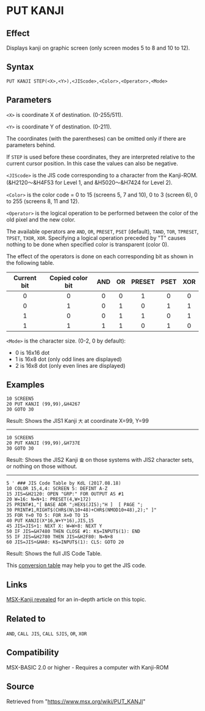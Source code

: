 # PUT KANJI

## Effect

Displays kanji on graphic screen (only screen modes 5 to 8 and 10 to 12).

## Syntax

`PUT KANJI STEP(<X>,<Y>),<JIScode>,<Color>,<Operator>,<Mode>`

## Parameters

`<X>` is coordinate X of destination. (0-255/511).

`<Y>` is coordinate Y of destination. (0-211).

The coordinates (with the parentheses) can be omitted only if there are parameters behind.

If `STEP` is used before these coordinates, they are interpreted relative to the current cursor position. In this case the values can also be negative.

`<JIScode>` is the JIS code corresponding to a character from the Kanji-ROM. (&H2120～&H4F53 for Level 1, and &H5020～&H7424 for Level 2).

`<Color>` is the color code = 0 to 15 (screens 5, 7 and 10), 0 to 3 (screen 6), 0 to 255 (screens 8, 11 and 12).

`<Operator>` is the logical operation to be performed between the color of the old pixel and the new color.

The available operators are `AND`, `OR`, `PRESET`, `PSET` (default), `TAND`, `TOR`, `TPRESET`, `TPSET`, `TXOR`, `XOR`. Specifying a logical operation preceded by "T" causes nothing to be done when specified color is transparent (color 0). 

The effect of the operators is done on each corresponding bit as shown in the following table.

|Current bit|Copied color bit|AND|OR|PRESET|PSET|XOR|
|:-:|:-:|:-:|:-:|:-:|:-:|:-:|
|0|0|0|0|1|0|0|
|0|1|0|1|0|1|1|
|1|0|0|1|1|0|1|
|1|1|1|1|0|1|0|

`<Mode>` is the character size. (0-2, 0 by default):
- 0 is 16x16 dot
- 1 is 16x8 dot (only odd lines are displayed)
- 2 is 16x8 dot (only even lines are displayed)

## Examples

```basic
10 SCREEN5
20 PUT KANJI (99,99),&H4267
30 GOTO 30
```
Result: Shows the JIS1 Kanji `大` at coordinate X=99, Y=99

---
```basic
10 SCREEN5
20 PUT KANJI (99,99),&H737E
30 GOTO 30
```
Result: Shows the JIS2 Kanji `龠` on those systems with JIS2 character sets, or nothing on those without.

---
```basic
5 ' ### JIS Code Table by KdL (2017.08.18)
10 COLOR 15,4,4: SCREEN 5: DEFINT A-Z
15 JIS=&H2120: OPEN "GRP:" FOR OUTPUT AS #1
20 W=16: N=N+1: PRESET(4,W+172)
25 PRINT#1,"[ BASE ADR ";HEX$(JIS);"H ]  [ PAGE ";
30 PRINT#1,RIGHT$(CHR$(N\10+48)+CHR$(NMOD10+48),2);" ]"
35 FOR Y=0 TO 5: FOR X=0 TO 15
40 PUT KANJI(X*16,W+Y*16),JIS,15
45 JIS=JIS+1: NEXT X: W=W+8: NEXT Y
50 IF JIS=&H7480 THEN CLOSE #1: K$=INPUT$(1): END
55 IF JIS=&H2780 THEN JIS=&H2F80: N=N+8
60 JIS=JIS+&HA0: K$=INPUT$(1): CLS: GOTO 20
```
Result: Shows the full JIS Code Table.

This [conversion table](http://www.asahi-net.or.jp/~ax2s-kmtn/ref/jisx0208.html) may help you to get the JIS code.

## Links

[MSX-Kanji revealed](http://www.msxcomputermagazine.nl/mccw/91/KANJI-stuff/en.html) for an in-depth article on this topic.

## Related to

`AND`, `CALL JIS`, `CALL SJIS`, `OR`, `XOR`

## Compatibility

MSX-BASIC 2.0 or higher - Requires a computer with Kanji-ROM

## Source

Retrieved from "https://www.msx.org/wiki/PUT_KANJI"
